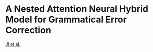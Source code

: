 # A Nested Attention Neural Hybrid Model for Grammatical Error Correction

[Ji et al.](https://arxiv.org/abs/1707.02026)